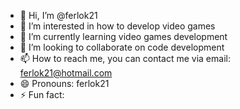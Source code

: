 - 👋 Hi, I’m @ferlok21
- 👀 I’m interested in how to develop video games
- 🌱 I’m currently learning video games development
- 💞️ I’m looking to collaborate on code development
- 📫 How to reach me, you can contact me via email: ferlok21@hotmail.com 
- 😄 Pronouns: ferlok21
- ⚡ Fun fact: 

<!---
ferlok21/ferlok21 is a ✨ special ✨ repository because its `README.md` (this file) appears on your GitHub profile.
You can click the Preview link to take a look at your changes.
--->
